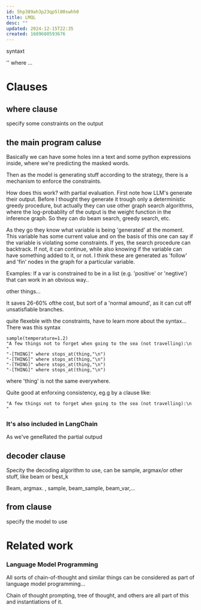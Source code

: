 ```yaml
---
id: 5hp389ah3p23qp5l00swhh0
title: LMQL
desc: ""
updated: 2024-12-15T22:35
created: 1689680593676
---
```

syntaxt

'' where ...

# Clauses

## where clause

specify some constraints on the output

## the main program caluse

Basically we can have some holes inn a text and some python expressions inside, where we're predicting the masked words.

Then as the model is generating stuff according to the strategy, there is a mechanism to enforce the constraints.

How does this work? with partial evaluation.
First note how LLM's generate their output.
Before I thought they generate it trough only a deterministic greedy procedure, but actually they can use
other graph search algorithms, where the log-probablity of the output is the weight function in the inference graph. So they can do beam search, greedy search, etc.

As they go they know what variable is being 'generated' at the moment. This variable has some current value and on the basis of this one can say if the variable is violating some constraints. If yes, the search procedure can backtrack. If not, it can continue, while also knowing if the variable can have something added to it, or not.
I think these are generated as 'follow' and 'fin' nodes in the graph for a particular variable.

Examples:
If a var is constrained to be in a list (e.g. 'positive' or 'negtive') that can work in an obvious way..

other things...

It saves 26-60% ofthe cost, but sort of a 'normal amound', as it can cut off unsatisfiable branches.

quite flexeble with the constraints, have to learn more about the syntax...
There was this syntax 

```
sample(temperature=1.2)
"A few things not to forget when going to the sea (not travelling):\n "
"-[THING]" where stops_at(thing,"\n")
"-[THING]" where stops_at(thing,"\n")
"-[THING]" where stops_at(thing,"\n")
"-[THING]" where stops_at(thing,"\n")
```

where 'thing' is not the same everywhere.

Quite good at enforxing consistency, eg.g by a clause like:

```
"A few things not to forget when going to the sea (not travelling):\n "
```

### It's also included in LangChain

As we've geneRated the partial outpud

## decoder clause

Specity the decoding algorithm to use,
can be sample, argmax/or other stuff, like beam or best_k

Beam, argmax.
,
sample, beam_sample, beam_var,...

## from clause

specify the model to use

# Related work

### Language Model Programming

All sorts of chain-of-thought and similar things can be considered as part of language model programming...

Chain of thought prompting, tree of thought, and others are all part of this and instantiations of it.

